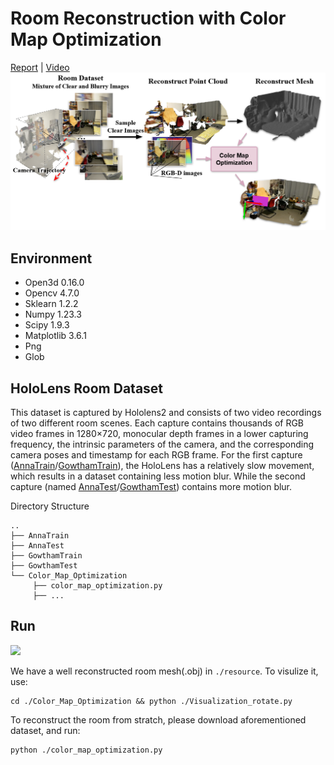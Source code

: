 # Room Reconstruction with Color Map Optimization
[Report](link) | [Video](https://youtube.com/playlist?list=PLUffCQyBEYtbOQg4-66ZrcuNmsX0OXVKv)
![](https://github.com/Ribosome-rbx/Color_Map_Optimization/blob/main/resource/cmo_pipeline.png)

## Environment
* Open3d 0.16.0
* Opencv 4.7.0
* Sklearn 1.2.2
* Numpy 1.23.3
* Scipy 1.9.3
* Matplotlib 3.6.1
* Png
* Glob

## HoloLens Room Dataset
This dataset is captured by Hololens2 and consists of two video recordings of two different room scenes. Each capture contains thousands of RGB video frames in 1280×720, monocular depth frames in a lower capturing frequency, the intrinsic parameters of the camera, and the corresponding camera poses and timestamp for each RGB frame. For the first capture ([AnnaTrain](https://drive.google.com/file/d/1ejI0oGDvouf8kSXmtE2YtDnUD5xQ9CJ0/view)/[GowthamTrain](https://drive.google.com/file/d/1SDoMu82SKCXeIN0Jx5hPdFrSIh5NdLd5/view)), the HoloLens has a relatively slow movement, which results in a dataset containing less motion blur. While the second capture (named [AnnaTest](https://drive.google.com/file/d/1GM86hnksWmncO_VzHofgo8cX0_KKEzvO/view)/[GowthamTest](https://drive.google.com/file/d/1ch8T6YyFJjmdYxV6ZIc7_MvTgNo4QHTE/view)) contains more motion blur.


Directory Structure
```
..
├── AnnaTrain
├── AnnaTest
├── GowthamTrain
├── GowthamTest
└── Color_Map_Optimization
     ├── color_map_optimization.py
     ├── ...
```

## Run
![](https://github.com/Ribosome-rbx/Color_Map_Optimization/blob/main/resource/AnnaRoom.gif)

We have a well reconstructed room mesh(.obj) in `./resource`. To visulize it, use:
```
cd ./Color_Map_Optimization && python ./Visualization_rotate.py
```
To reconstruct the room from stratch, please download aforementioned dataset, and run:
```
python ./color_map_optimization.py
```